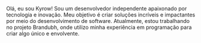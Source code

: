 Olá, eu sou Kyrow!
Sou um desenvolvedor independente apaixonado por tecnologia e inovação. 
Meu objetivo é criar soluções incríveis e impactantes por meio do desenvolvimento de software. Atualmente, estou trabalhando no projeto Brandubh, onde utilizo minha experiência em programação para criar algo único e envolvente.
<!---
kaioyllan/kaioyllan is a ✨ special ✨ repository because its `README.md` (this file) appears on your GitHub profile.
You can click the Preview link to take a look at your changes.
--->
